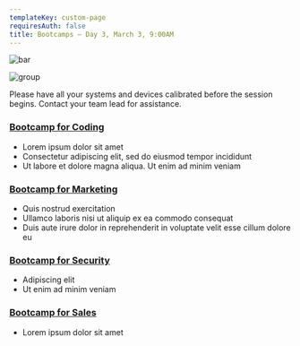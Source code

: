 ```yaml
---
templateKey: custom-page
requiresAuth: false
title: Bootcamps – Day 3, March 3, 9:00AM
---
```



![bar](/img/fbmicro_bo-bar-blue-stones.png "bar")

![group](/img/fbmicro_bo-people-stones.png "group")

Please have all your systems  and devices calibrated before the session begins. Contact your team lead for assistance. **<br>**

### **[Bootcamp for Coding](https://about.fb.com/company-info/)**

* Lorem ipsum dolor sit amet
* Consectetur adipiscing elit, sed do eiusmod tempor incididunt 
* Ut labore et dolore magna aliqua. Ut enim ad minim veniam

### **[Bootcamp for Marketing](https://about.fb.com/company-info/)**

* Quis nostrud exercitation 
* Ullamco laboris nisi ut aliquip ex ea commodo consequat
* Duis aute irure dolor in reprehenderit in voluptate velit esse cillum dolore eu

### **[Bootcamp for Security](https://about.fb.com/company-info/)**

* Adipiscing elit 
* Ut enim ad minim veniam

### **[Bootcamp for Sales](https://about.fb.com/company-info/)**

* Lorem ipsum dolor sit amet